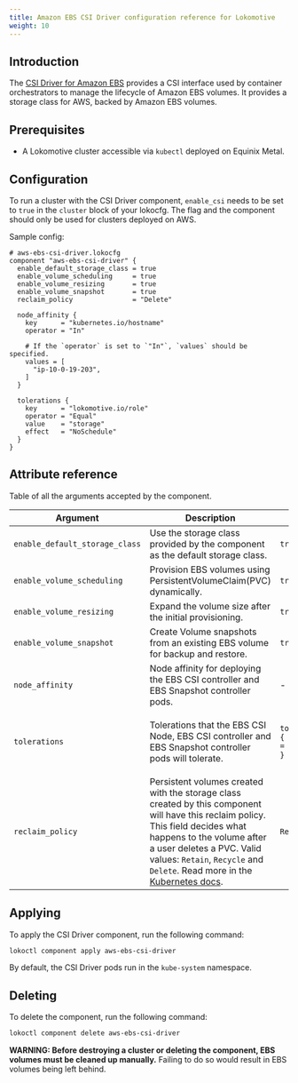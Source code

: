 ```yaml
---
title: Amazon EBS CSI Driver configuration reference for Lokomotive
weight: 10
---
```


## Introduction

The [CSI Driver for Amazon EBS](https://github.com/kubernetes-sigs/aws-ebs-csi-driver)
provides a CSI interface used by container orchestrators to manage the lifecycle
of Amazon EBS volumes. It provides a storage class for AWS, backed by Amazon EBS
volumes.

## Prerequisites

* A Lokomotive cluster accessible via `kubectl` deployed on Equinix Metal.

## Configuration

To run a cluster with the CSI Driver component, `enable_csi` needs
to be set to `true` in the `cluster` block of your lokocfg. The flag and the component
should only be used for clusters deployed on AWS.

Sample config:

```hcl
# aws-ebs-csi-driver.lokocfg
component "aws-ebs-csi-driver" {
  enable_default_storage_class = true
  enable_volume_scheduling     = true
  enable_volume_resizing       = true
  enable_volume_snapshot       = true
  reclaim_policy               = "Delete"

  node_affinity {
    key      = "kubernetes.io/hostname"
    operator = "In"

    # If the `operator` is set to `"In"`, `values` should be specified.
    values = [
      "ip-10-0-19-203",
    ]
  }

  tolerations {
    key      = "lokomotive.io/role"
    operator = "Equal"
    value    = "storage"
    effect   = "NoSchedule"
  }
}
```

## Attribute reference

Table of all the arguments accepted by the component.

| Argument                       | Description                                                                                                                                                                                                                                                                                                                                          | Default                               | Type                                                                                                             | Required |
|--------------------------------|------------------------------------------------------------------------------------------------------------------------------------------------------------------------------------------------------------------------------------------------------------------------------------------------------------------------------------------------------|---------------------------------------|------------------------------------------------------------------------------------------------------------------|----------|
| `enable_default_storage_class` | Use the storage class provided by the component as the default storage class.                                                                                                                                                                                                                                                                        | `true`                                | bool                                                                                                             | false    |
| `enable_volume_scheduling`     | Provision EBS volumes using PersistentVolumeClaim(PVC) dynamically.                                                                                                                                                                                                                                                                                  | `true`                                | bool                                                                                                             | false    |
| `enable_volume_resizing`       | Expand the volume size after the initial provisioning.                                                                                                                                                                                                                                                                                               | `true`                                | bool                                                                                                             | false    |
| `enable_volume_snapshot`       | Create Volume snapshots from an existing EBS volume for backup and restore.                                                                                                                                                                                                                                                                          | `true`                                | bool                                                                                                             | false    |
| `node_affinity`                | Node affinity for deploying the EBS CSI controller and EBS Snapshot controller pods.                                                                                                                                                                                                                                                                 | -                                     | `list(object({key = string, operator = string, values = list(string)}))`                                         | false    |
| `tolerations`                  | Tolerations that the EBS CSI Node, EBS CSI controller and EBS Snapshot controller pods will tolerate.                                                                                                                                                                                                                                                | `tolerations { operator = "Exists" }` | `list(object({key = string, effect = string, operator = string, value = string, toleration_seconds = string }))` | false    |
| `reclaim_policy`               | Persistent volumes created with the storage class created by this component will have this reclaim policy. This field decides what happens to the volume after a user deletes a PVC. Valid values: `Retain`, `Recycle` and `Delete`. Read more in the [Kubernetes docs](https://kubernetes.io/docs/concepts/storage/persistent-volumes/#reclaiming). | `Retain`                              | string                                                                                                           | false    |

## Applying

To apply the CSI Driver component, run the following command:

```bash
lokoctl component apply aws-ebs-csi-driver
```
By default, the CSI Driver pods run in the `kube-system` namespace.

## Deleting

To delete the component, run the following command:

```bash
lokoctl component delete aws-ebs-csi-driver
```

**WARNING: Before destroying a cluster or deleting the component, EBS volumes
must be cleaned up manually.** Failing to do so would result in EBS volumes
being left behind.
